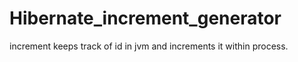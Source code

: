 # Hibernate_increment_generator
increment keeps track of id in jvm and increments it within process.
